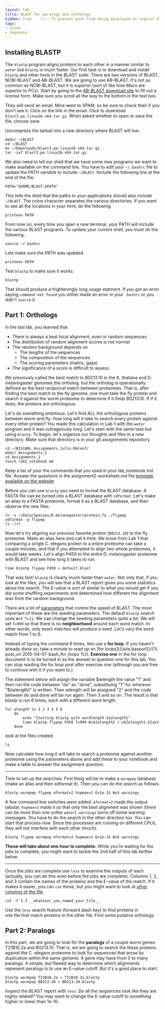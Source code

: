 ```yaml
---
layout: lab
title: BLAST for paralogs and orthologs
hidden: true    <!-- To prevent post from being displayed as regular blog post -->
tags:
- Linux
- sequence
---
```



## Installing BLASTP

The `blastp` program aligns proteins to each other in a manner similar
to `water` but `blastp` is much faster. Our first task is to download
and install `blastp` and other tools in the BLAST suite. There are two
versions of BLAST, NCBI-BLAST and AB-BLAST. We are going to use
AB-BLAST. It's not as common as NCBI-BLAST, but it is superior (sort of
like how Macs are superior to PCs). Start by going to the [AB-BLAST
download site](https://blast.advbiocomp.com/licensing/personal.html) to fill out a
license form. Make sure you scroll all the way to the bottom in the text
box.

They will send an email.  Mine went to SPAM, so be sure to check their if you don't see it.  Click on the link in the email.  Click to download `blast3.pe.linux26-x64.tar.gz`.  When asked whether to open or save the file, choose save.

Uncompress the tarball into a new directory where BLAST will live.

	mkdir ~/BLAST
	cd ~/BLAST
	mv ~/Downloads/blast3.pe.linux26-x64.tar.gz .
	tar -zxf blast3.pe.linux26-x64.tar.gz

We also need to tell our shell that we have some new programs we want to
make available on the command line. You have to edit your `~/.bashrc`
file to update the PATH variable to include `~/BLAST`. Include the
following line at the end of the file.

	PATH="$HOME/BLAST:$PATH"

This tells the shell that the paths to your applications should also
include `~/BLAST`. The colon character separates the various
directories. If you want to see all the locations in your `PATH`, do the
following.

	printenv PATH

From now on, every time you open a new terminal, your PATH will include
the various BLAST programs. To update your current shell, you must do
the following:

	source ~/.bashrc

Lets make sure the PATH was updated

	printenv PATH

Test `blastp` to make sure it works.

	blastp

That should produce a frighteningly long usage statment. If you got an
error saying `command not found` you either made an error in your
`.bashrc` or you didn't `source` it.


## Part 1: Orthologs ##

In the last lab, you learned that

* There is always a best local alignment, even in random sequences
* The distribution of random alignment scores is not normal
* The random background depends on
	* The lengths of the sequences
	* The composition of the sequences
	* The scoring parameters (matrix, gaps)
* The significance of a score is difficult to assess

We previously called the best match to B0213.10 in the A. thaliana and D.
melanogaster genomes the ortholog. but the ortholog is operationally
defined as the best reciprocal match between proteomes. That is, after
finding the best match to the fly genome, one must take the fly protein
and search it against the worm proteome to determine if it finds
B0213.10. If if it does, the proteins are orthologous.

Let's do something ambitious. Let's find ALL the orthologous proteins
between worm and fly. How long will it take to search every protein
against every other protein? You made this calculation in Lab 1 with the
`water` program and it was outrageously long. Let's start with the same
task but using `blastp`. To begin, let's organize our thoughts and files
in a new directory.  Make sure that directory is in your git assignments repository.

	cd ~/BIS180L_Assignments_Julin.Maloof/
	mkdir Assignments_2
	cd Assignments_2
	touch lab2_notebook.md

Keep a list of your the commands that you used in your lab_notebook.md file.  Answer the questions in the asiignment2-worksheet.md file [template available on the website]( {{site.baseurl}}/Assignments/assignment2-worksheet.md)

Before you can use `blastp` you need to format the BLAST database. A
FASTA file can be turned into a BLAST database with `xdformat`. Let's
make an alias to a FASTA proteome, format it as a BLAST database, and
then observe the new files.

	ln -s ~/Data/Species/D.melanogaster/protein.fa ./flypep
	xdformat -p flypep
	ls -lrt

Now let's try aligning our previous favorite protein (`B0213.10`) to the
fly proteome. Make an alias here and call it `P450`. We know from Lab 1
that comparing a single C. elegans protein to a entire proteome can take
a couple minutes, and that if you attempted to align two whole
proteomes, it would take weeks. Let's align P450 to the entire D.
melanogaster proteome with BLAST and see how long it takes to run.

	time blastp flypep P450 > default.blast

That was fast! `blastp` is clearly much faster than `water`. Not only
that, if you look at the files, you will see that a BLAST report gives
you some statistics about the search. The E-value is sort of similar to
what you would get if you did some shuffling experiments and determined
how different the alignment was from the random background.

There are a lot of [parameters](http://blast.advbiocomp.com/doc/parameters.html) that control the speed of BLAST. The most
important of these are the seeding parameters. The default `blastp`
search uses `W=3 T=11`. We can change the seeding parameters quite a
bit. We will set `T=999` so that there is no **neighborhood** around each
word match. In other words, only exact matches will produce a seed.
Let's vary the word match from 1 to 6.

Instead of typing the command 6 times, lets use a __for loop__.   If you haven't already done so, take a minute to read up on [for loops]({{site.baseurl}}/{% post_url 2015-04-07-bash_for_loops %}).  __Exercise one__ in the for loop document is to be turned in as the answer to question one for this lab.  You can stop reading the for loop post after exercise one (although you are free to continue with it if you want to.)

The statement below will assign the variable $wlength the value "1" and then run the code between "do" an "done", subsitituing "1" for wherever "${wlength}" is written.  Then wlength will be assigned "2" and the code between do and done will be run again.  Then 3 and so on.  The result is that blastp is run 6 times, each with a different word length.

    for wlength in 1 2 3 4 5 6
        do
            echo "Starting blastp with wordlength ${wlength}"
            time blastp flypep P450 T=999 W=${wlength} > w${wlength}.blast
        done

look at the files created

    ls

Now calculate how long it will take to search a proteome against another
proteome using the parameters above and add these to your notebook and make a table to answer the assignment question.

---------------------------------------------------------------------------

Time to set up the searches. First thing will be to make a `wormpep`
database (make an alias and then xdformat it). Then you can do the
search as follows.

	blastp wormpep flypep mformat=2 hspmax=1 E=1e-15 W=5 warnings

A few command line switches were added. `mformat=2` made the output
tabular. `hspmax=1` made it so that only the best alignment was shown
(there can be more than one unlike `water`). `warnings` turns off some
warning messages. You have to do the search in the other direction too.
You can start that process now. Since the processes are running on
different CPUs, they will not interfere with each other (much).

	blastp flypep wormpep mformat=2 hspmax=1 E=1e-15 W=5 warnings

__These will take about one hour to complete.__  While you're waiting for the jobs to complete, you might want to tackle the 2nd half of this lab farther below.

-------------------------------------------------------------------------

Once the jobs are complete use `less` to examine the outputs of each
(actually, you can do this even before the jobs are complete). Columns
1, 2, and 3 contain the names of the proteins and the E-value of the
match. If it makes it easier, you can `cut` these, but you might want to
look at [other columns of the file](http://blast.advbiocomp.com/doc/tabular.html).

	cut -f 1-3 __whatever_you_named_your_file__

Use the `less` search feature (forward slash key) to find proteins in	
one file that match proteins in the other file. Find some putative
orthologs.

## Part 2: Paralogs

In this part, we are going to look for the **paralogs** of a couple worm
genes: T21B10.2a and B0213.10. That is, we are going to search the these
proteins against the C. elegans proteome to look for sequences that
arose by duplication within the same genome. A gene may have from 0 to
many paralogs. A simple, but flawed way to determine which alignments
represent paralogs is to use an E-value cutoff. But it's a good place to
start.

	blastp wormpep T21B10.2a > T21B10.2a.blastp
	blastp wormpep B0213.10 > B0213.10.blastp

Inspect the BLAST report with `less`. Do all the sequences look like
they are highly related? You may want to change the E-value cutoff to
something higher or lower than 1e-10.



